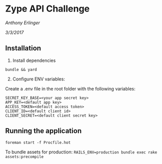 # Zype API Challenge

*Anthony Erlinger*

*3/3/2017*

## Installation

1. Install dependencies
```
bundle && yard
```

2. Configure ENV variables:

Create a .env file in the root folder with the following variables:

```
SECRET_KEY_BASE=<your app secret key>
APP_KEY=<default app key>
ACCESS_TOKEN=<default access token>
CLIENT_ID=<default client id>
CLIENT_SECRET=<default client secret key>
```

## Running the application

```
foreman start -f Procfile.hot
```

To bundle assets for production: `RAILS_ENV=production bundle exec rake assets:precompile`

